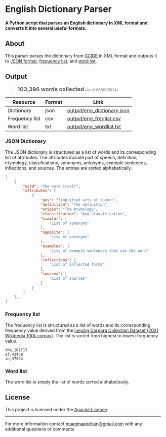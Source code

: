 # English Dictionary Parser

**A Python script that parses an English dictionary in XML format and converts it into several useful formats.**


## About

This parser parses the dictionary from [GCIDE](https://www.ibiblio.org/webster/) in XML format and outputs it to [JSON format](output/eng_dictionary.json), [frequency list](output/eng_freqlist.csv), and [word list](output/eng_wordlist.txt).

## Output

> <strong style="font-size: large;">103,396 words collected</strong> <small>(as of 08/09/2024)</small>

| Resource | Format | Link |
| --- | --- | --- |
| Dictionary | json | [output/eng_dictionary.json](output/eng_dictionary.json) |
| Frequency list | csv | [output/eng_freqlist.csv](output/eng_freqlist.csv) |
| Word list | txt | [output/eng_wordlist.txt](output/eng_wordlist.txt) |


### JSON Dictionary

The JSON dictionary is structured as a list of words and its corresponding list of attributes. The attributes include part of speech, definition, etymology, classifications, synonyms, antonyms, example sentences, inflections, and sources. The entries are sorted alphabetically.

```json
[
    {
        "word": "The word itself",
        "attributes": [
            {
                "pos": "Simplified arts of speech",
                "definition": "The definition",
                "origin": "The etymology",
                "classification": "Any classification",
                "similar": [
                    "List of synonyms"
                ],
                "opposite": [
                    "List of antonyms"
                ],
                "examples": [
                    "List of example sentences that use the word"
                ],
                "inflections": [
                    "List of inflected forms"
                ],
                "sources": [
                    "List of sources"
                ]
            }
        ]
    },
]
```


### Frequency list

The frequency list is structured as a list of words and its corresponding frequency value derived from the [Leipzig Corpora Collection Dataset (2021 Wikipedia 100k corpus)](https://wortschatz.uni-leipzig.de/en/download/English). The list is sorted from highest to lowest frequency value.

```csv
the,101717
of,43438
in,37524
```


### Word list

The word list is simply the list of words sorted alphabetically.


## License

This project is licensed under the [Apache License](LICENSE).

---

For more information contact [maagmaandrian@gmail.com](mailto:maagmaandrian@gmail.com) with any additional questions or comments.